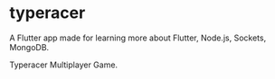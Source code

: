 # typeracer


A Flutter app made for learning more about Flutter, Node.js, Sockets, MongoDB.

Typeracer Multiplayer Game.

